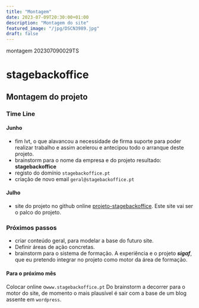 ```yaml
---
title: "Montagem"
date: 2023-07-09T20:30:00+01:00
description: "Montagem do site"
featured_image: "/jpg/DSCN3989.jpg"
draft: false
---
```

montagem
202307090029TS
# stagebackoffice
## Montagem do projeto
### Time Line
#### Junho
- fim lvt, o que alavancou a necessidade de firma suporte para poder realizar trabalho e assim acelerou e antecipou todo o arranque deste projeto.
- brainstorm para o nome da empresa e do projeto
resultado: **stagebackoffice**
- registo do domínio `stagebackoffice.pt`
- criação de novo email `geral@stagebackoffice.pt`
#### Julho
- site do projeto no github online [projeto-stagebackoffice](https://stagebackoffice.github.io/).
Este site vai ser o palco do projeto.

### Próximos passos
- criar conteúdo geral, para modelar a base do futuro site.
- Definir áreas de ação concretas.
- brainstorm para o sistema de formação. A experiência e o projeto ***sigaf***, que eu pretendo integrar no projeto como motor da área de formação.
#### Para o próximo mês
Colocar online o`www.stagebackoffice.pt`
Do brainstorm a decorrer para o motor do site, de momento o mais plausível é sair com a base de um blog assente em `wordpress`.


